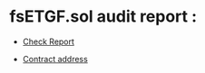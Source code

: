 fsETGF.sol audit report : 
============================


* [Check Report](https://gist.github.com/MrCrambo/5adacfd7c3f604df33a8e32ff3b90eaa)

* [Contract address](https://etherscan.io/token/0xEFd6c01cDE34571FB4c3FB34Bdc94356c2dcB42C)
